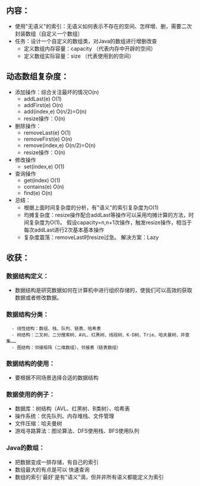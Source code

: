 ## 内容：
- 使用"无语义"的索引：无语义如何表示不存在的空间、怎样增、删，需要二次封装数组（自定义一个数组）
- 任务：设计一个自定义的数组类，对Java的数组进行增删改查
    - 定义数组内存容量：capacity （代表内存中开辟的空间）
    - 定义数组实际容量：size     （代表使用到的空间）
## 动态数组复杂度：
- 添加操作：综合关注最坏的情况O(n)
  - addLast(e) O(1)
  - addFirst(e) O(n)
  - add(index,e) O(n/2)=O(n)
  - resize操作：O(n)
- 删除操作：
  - removeLast(e) O(1)
  - removeFirst(e) O(n)
  - remove(index,e) O(n/2)=O(n)
  - resize操作：O(n)
- 修改操作
  - set(index,e) O(1)
- 查询操作
  - get(index) O(1)
  - contains(e) O(n)
  - find(e) O(n)
- 总结：
  - 根据上面时间复杂度的分析，有"语义"的索引复杂度为O(1)
  - 均摊复杂度：resize操作配合addLast等操作可以采用均摊计算的方法，时间复杂度为O(1)。
  假设capacity=n,n+1次操作，触发resize操作，相当于每次addLast进行2次基本基本操作
  - 复杂度震荡：removeLast时resize过急。
    解决方案：Lazy


## 收获：
### 数据结构定义：
- 数据结构是研究数据如何在计算机中进行组织存储的，使我们可以高效的获取数据或者修改数据。
### 数据结构分类：
```
  - 线性结构：数组、栈、队列、链表、哈希表
  - 树结构：二叉树、二分搜索树、AVL、红黑树、线段树、K-D树、Trie、哈夫曼树、并查集……
  - 图结构：邻接矩阵（二维数组）、邻接表（链表数组）
```
### 数据结构的使用：
- 要根据不同场景选择合适的数据结构
### 数据使用的例子：
- 数据库：树结构（AVL、红黑树、B类树）、哈希表
- 操作系统：优先队列、内存堆栈、文件管理
- 文件压缩：哈夫曼树
- 游戏寻路算法：图论算法、DFS使用栈、BFS使用队列

### Java的数组：
- 把数据变成一排存储，有自己的索引
- 数组最大的有点是可以 快速查询
- 数组的索引'最好'是有"语义"滴，但并非所有语义都能定义为索引

